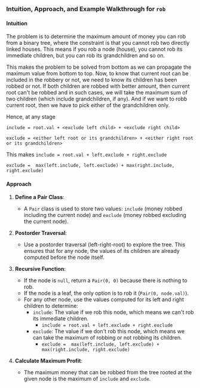 ### Intuition, Approach, and Example Walkthrough for `rob`

#### Intuition
The problem is to determine the maximum amount of money you can rob from a binary tree, where the constraint is that you cannot rob two directly linked houses. This means if you rob a node (house), you cannot rob its immediate children, but you can rob its grandchildren and so on.

This makes the problem to be solved from bottom as we can propagate the maximum value from bottom to top. Now, to know
that current root can be included in the robbery or not, we need to know its children has been robbed or not. If both children are robbed with better amount, 
then current root can't be robbed and in such cases, we will take the maximum sum of two children (which include grandchildren, if any). 
And if we want to robb current root, then we have to pick either of the grandchildren only.

Hence, at any stage

`include = root.val + <exclude left child> + <exclude right child>`

`exclude = <either left root or its grandchildren> + <either right root or its grandchildren>`

This makes 
`include = root.val + left.exclude + right.exclude`

`exclude =  max(left.include, left.exclude) + max(right.include, right.exclude)`

#### Approach
1. **Define a Pair Class**:
    - A `Pair` class is used to store two values: `include` (money robbed including the current node) and `exclude` (money robbed excluding the current node).

2. **Postorder Traversal**:
    - Use a postorder traversal (left-right-root) to explore the tree. This ensures that for any node, the values of its children are already computed before the node itself.

3. **Recursive Function**:
    - If the node is `null`, return a `Pair(0, 0)` because there is nothing to rob.
    - If the node is a leaf, the only option is to rob it (`Pair(0, node.val)`).
    - For any other node, use the values computed for its left and right children to determine:
        - `include`: The value if we rob this node, which means we can't rob its immediate children.
          - `include = root.val + left.exclude + right.exclude`
        - `exclude`: The value if we don't rob this node, which means we can take the maximum of robbing or not robbing its children.
          - `exclude =  max(left.include, left.exclude) + max(right.include, right.exclude)`

4. **Calculate Maximum Profit**:
    - The maximum money that can be robbed from the tree rooted at the given node is the maximum of `include` and `exclude`.
